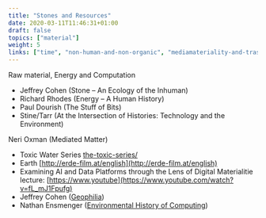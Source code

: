 ```yaml
---
title: "Stones and Resources"
date: 2020-03-11T11:46:31+01:00
draft: false
topics: ["material"]
weight: 5
links: ["time", "non-human-and-non-organic", "mediamateriality-and-trash", "extractivism"]
---
```


Raw material, Energy and Computation

- Jeffrey Cohen (Stone – An Ecology of the Inhuman)
- Richard Rhodes (Energy – A Human History)
- Paul Dourish (The Stuff of Bits)
- Stine/Tarr (At the Intersection of Histories: Technology and the Environment)

Neri Oxman (Mediated Matter)

- Toxic Water Series [the-toxic-series/](http://tomhegen.de/fotodesign/the-toxic-series/)
- Earth [http://erde-film.at/english](http://erde-film.at/english)
- Examining AI and Data Platforms through the Lens of Digital Materialitie lecture: [https://www.youtube](https://www.youtube.com/watch?v=fL_mJ1Fpufg)
- Jeffrey Cohen ([Geophilia](http://www.continentcontinent.cc/index.php/continent/article/view/181))
- Nathan Ensmenger ([Environmental History of Computing](https://muse.jhu.edu/article/712112))
